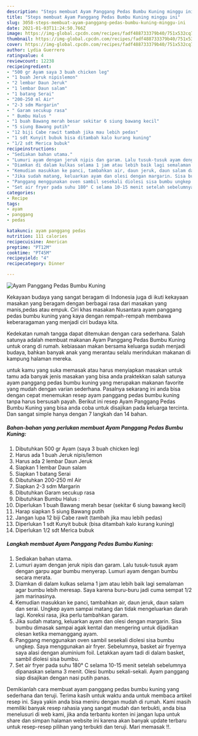 ```yaml
---
description: "Steps membuat Ayam Panggang Pedas Bumbu Kuning minggu ini"
title: "Steps membuat Ayam Panggang Pedas Bumbu Kuning minggu ini"
slug: 3058-steps-membuat-ayam-panggang-pedas-bumbu-kuning-minggu-ini
date: 2021-01-03T11:24:50.766Z
image: https://img-global.cpcdn.com/recipes/fadf488733379b40/751x532cq70/ayam-panggang-pedas-bumbu-kuning-foto-resep-utama.jpg
thumbnail: https://img-global.cpcdn.com/recipes/fadf488733379b40/751x532cq70/ayam-panggang-pedas-bumbu-kuning-foto-resep-utama.jpg
cover: https://img-global.cpcdn.com/recipes/fadf488733379b40/751x532cq70/ayam-panggang-pedas-bumbu-kuning-foto-resep-utama.jpg
author: Lydia Guerrero
ratingvalue: 4
reviewcount: 12238
recipeingredient:
- "500 gr Ayam saya 3 buah chicken leg"
- "1 buah Jeruk nipislemon"
- "2 lembar Daun Jeruk"
- "1 lembar Daun salam"
- "1 batang Serai"
- "200-250 ml Air"
- "2-3 sdm Margarin"
- " Garam secukup rasa"
- " Bumbu Halus "
- "1 buah Bawang merah besar sekitar 6 siung bawang kecil"
- "5 siung Bawang putih"
- "12 biji Cabe rawit tambah jika mau lebih pedas"
- "1 sdt Kunyit bubuk bisa ditambah kalo kurang kuning"
- "1/2 sdt Merica bubuk"
recipeinstructions:
- "Sediakan bahan utama."
- "Lumuri ayam dengan jeruk nipis dan garam. Lalu tusuk-tusuk ayam dengan garpu agar bumbu menyerap. Lumuri ayam dengan bumbu secara merata."
- "Diamkan di dalam kulkas selama 1 jam atau lebih baik lagi semalaman agar bumbu lebih meresap. Saya karena buru-buru jadi cuma sempat 1/2 jam marinasinya."
- "Kemudian masukkan ke panci, tambahkan air, daun jeruk, daun salam dan serai. Ungkep ayam sampai matang dan tidak mengeluarkan darah lagi. Koreksi rasa, jika perlu tambahkan garam."
- "Jika sudah matang, keluarkan ayam dan olesi dengan margarin. Sisa bumbu dimasak sampai agak kental dan mengering untuk dijadikan olesan ketika memanggang ayam."
- "Panggang menggunakan oven sambil sesekali diolesi sisa bumbu ungkep. Saya menggunakan air fryer. Sebelumnya, basket air fryernya saya alasi dengan aluminium foil. Letakkan ayam tadi di dalam basket, sambil diolesi sisa bumbu."
- "Set air fryer pada suhu 180° C selama 10-15 menit setelah sebelumnya dipanaskan selama 3 menit. Olesi bumbu sekali-sekali. Ayam panggang siap disajikan dengan nasi putih panas."
categories:
- Recipe
tags:
- ayam
- panggang
- pedas

katakunci: ayam panggang pedas 
nutrition: 111 calories
recipecuisine: American
preptime: "PT12M"
cooktime: "PT45M"
recipeyield: "4"
recipecategory: Dinner

---
```



![Ayam Panggang Pedas Bumbu Kuning](https://img-global.cpcdn.com/recipes/fadf488733379b40/751x532cq70/ayam-panggang-pedas-bumbu-kuning-foto-resep-utama.jpg)

Kekayaan budaya yang sangat beragam di Indonesia juga di ikuti kekayaan masakan yang beragam dengan berbagai rasa dari masakan yang manis,pedas atau empuk. Ciri khas masakan Nusantara ayam panggang pedas bumbu kuning yang kaya dengan rempah-rempah membawa keberaragaman yang menjadi ciri budaya kita.




Kedekatan rumah tangga dapat ditemukan dengan cara sederhana. Salah satunya adalah membuat makanan Ayam Panggang Pedas Bumbu Kuning untuk orang di rumah. kebiasaan makan bersama keluarga sudah menjadi budaya, bahkan banyak anak yang merantau selalu merindukan makanan di kampung halaman mereka.

untuk kamu yang suka memasak atau harus menyiapkan masakan untuk tamu ada banyak jenis masakan yang bisa anda praktekkan salah satunya ayam panggang pedas bumbu kuning yang merupakan makanan favorite yang mudah dengan varian sederhana. Pasalnya sekarang ini anda bisa dengan cepat menemukan resep ayam panggang pedas bumbu kuning tanpa harus bersusah payah.
Berikut ini resep Ayam Panggang Pedas Bumbu Kuning yang bisa anda coba untuk disajikan pada keluarga tercinta. Dan sangat simple hanya dengan 7 langkah dan 14 bahan.


<!--inarticleads1-->

##### Bahan-bahan yang perlukan membuat Ayam Panggang Pedas Bumbu Kuning:

1. Dibutuhkan 500 gr Ayam (saya 3 buah chicken leg)
1. Harus ada 1 buah Jeruk nipis/lemon
1. Harus ada 2 lembar Daun Jeruk
1. Siapkan 1 lembar Daun salam
1. Siapkan 1 batang Serai
1. Dibutuhkan 200-250 ml Air
1. Siapkan 2-3 sdm Margarin
1. Dibutuhkan  Garam secukup rasa
1. Dibutuhkan  Bumbu Halus :
1. Diperlukan 1 buah Bawang merah besar (sekitar 6 siung bawang kecil)
1. Harap siapkan 5 siung Bawang putih
1. Jangan lupa 12 biji Cabe rawit (tambah jika mau lebih pedas)
1. Diperlukan 1 sdt Kunyit bubuk (bisa ditambah kalo kurang kuning)
1. Diperlukan 1/2 sdt Merica bubuk




<!--inarticleads2-->

##### Langkah membuat  Ayam Panggang Pedas Bumbu Kuning:

1. Sediakan bahan utama.
1. Lumuri ayam dengan jeruk nipis dan garam. Lalu tusuk-tusuk ayam dengan garpu agar bumbu menyerap. Lumuri ayam dengan bumbu secara merata.
1. Diamkan di dalam kulkas selama 1 jam atau lebih baik lagi semalaman agar bumbu lebih meresap. Saya karena buru-buru jadi cuma sempat 1/2 jam marinasinya.
1. Kemudian masukkan ke panci, tambahkan air, daun jeruk, daun salam dan serai. Ungkep ayam sampai matang dan tidak mengeluarkan darah lagi. Koreksi rasa, jika perlu tambahkan garam.
1. Jika sudah matang, keluarkan ayam dan olesi dengan margarin. Sisa bumbu dimasak sampai agak kental dan mengering untuk dijadikan olesan ketika memanggang ayam.
1. Panggang menggunakan oven sambil sesekali diolesi sisa bumbu ungkep. Saya menggunakan air fryer. Sebelumnya, basket air fryernya saya alasi dengan aluminium foil. Letakkan ayam tadi di dalam basket, sambil diolesi sisa bumbu.
1. Set air fryer pada suhu 180° C selama 10-15 menit setelah sebelumnya dipanaskan selama 3 menit. Olesi bumbu sekali-sekali. Ayam panggang siap disajikan dengan nasi putih panas.




Demikianlah cara membuat ayam panggang pedas bumbu kuning yang sederhana dan teruji. Terima kasih untuk waktu anda untuk membaca artikel resep ini. Saya yakin anda bisa meniru dengan mudah di rumah. Kami masih memiliki banyak resep rahasia yang sangat mudah dan terbukti, anda bisa menelusuri di web kami, jika anda terbantu konten ini jangan lupa untuk share dan simpan halaman website ini karena akan banyak update terbaru untuk resep-resep pilihan yang terbukti dan teruji. Mari memasak !!. 
